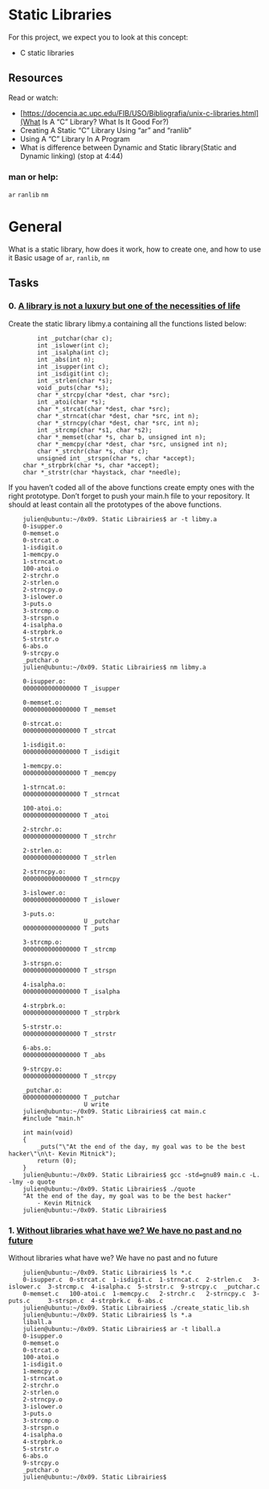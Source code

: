 # Static Libraries
For this project, we expect you to look at this concept:

- C static libraries

## Resources
Read or watch:

- [https://docencia.ac.upc.edu/FIB/USO/Bibliografia/unix-c-libraries.html](What Is A “C” Library? What Is It Good For?)
- Creating A Static “C” Library Using “ar” and “ranlib”
- Using A “C” Library In A Program
- What is difference between Dynamic and Static library(Static and Dynamic linking) (stop at 4:44)


### man or help:

``ar``
`ranlib`
`nm`

# General
What is a static library, how does it work, how to create one, and how to use it
Basic usage of `ar`, `ranlib`, `nm`

## Tasks
### 0. [A library is not a luxury but one of the necessities of life](libmy.a) 
Create the static library libmy.a containing all the functions listed below:

            int _putchar(char c);
            int _islower(int c);
            int _isalpha(int c);
            int _abs(int n);
            int _isupper(int c);
            int _isdigit(int c);
            int _strlen(char *s);
            void _puts(char *s);
            char *_strcpy(char *dest, char *src);
            int _atoi(char *s);
            char *_strcat(char *dest, char *src);
            char *_strncat(char *dest, char *src, int n);
            char *_strncpy(char *dest, char *src, int n);
            int _strcmp(char *s1, char *s2);
            char *_memset(char *s, char b, unsigned int n);
            char *_memcpy(char *dest, char *src, unsigned int n);
            char *_strchr(char *s, char c);
            unsigned int _strspn(char *s, char *accept);
        char *_strpbrk(char *s, char *accept);
        char *_strstr(char *haystack, char *needle);
        
 If you haven’t coded all of the above functions create empty ones with the right prototype.
Don’t forget to push your main.h file to your repository. It should at least contain all the prototypes of the above functions.

        julien@ubuntu:~/0x09. Static Librairies$ ar -t libmy.a 
        0-isupper.o
        0-memset.o
        0-strcat.o
        1-isdigit.o
        1-memcpy.o
        1-strncat.o
        100-atoi.o
        2-strchr.o
        2-strlen.o
        2-strncpy.o
        3-islower.o
        3-puts.o
        3-strcmp.o
        3-strspn.o
        4-isalpha.o
        4-strpbrk.o
        5-strstr.o
        6-abs.o
        9-strcpy.o
        _putchar.o
        julien@ubuntu:~/0x09. Static Librairies$ nm libmy.a 

        0-isupper.o:
        0000000000000000 T _isupper

        0-memset.o:
        0000000000000000 T _memset

        0-strcat.o:
        0000000000000000 T _strcat

        1-isdigit.o:
        0000000000000000 T _isdigit

        1-memcpy.o:
        0000000000000000 T _memcpy

        1-strncat.o:
        0000000000000000 T _strncat

        100-atoi.o:
        0000000000000000 T _atoi

        2-strchr.o:
        0000000000000000 T _strchr

        2-strlen.o:
        0000000000000000 T _strlen

        2-strncpy.o:
        0000000000000000 T _strncpy

        3-islower.o:
        0000000000000000 T _islower

        3-puts.o:
                         U _putchar
        0000000000000000 T _puts

        3-strcmp.o:
        0000000000000000 T _strcmp

        3-strspn.o:
        0000000000000000 T _strspn

        4-isalpha.o:
        0000000000000000 T _isalpha

        4-strpbrk.o:
        0000000000000000 T _strpbrk

        5-strstr.o:
        0000000000000000 T _strstr

        6-abs.o:
        0000000000000000 T _abs

        9-strcpy.o:
        0000000000000000 T _strcpy

        _putchar.o:
        0000000000000000 T _putchar
                         U write
        julien@ubuntu:~/0x09. Static Librairies$ cat main.c 
        #include "main.h"

        int main(void)
        {
            _puts("\"At the end of the day, my goal was to be the best hacker\"\n\t- Kevin Mitnick");
            return (0);
        }
        julien@ubuntu:~/0x09. Static Librairies$ gcc -std=gnu89 main.c -L. -lmy -o quote
        julien@ubuntu:~/0x09. Static Librairies$ ./quote 
        "At the end of the day, my goal was to be the best hacker"
            - Kevin Mitnick
        julien@ubuntu:~/0x09. Static Librairies$ 
        
        
### 1. [Without libraries what have we? We have no past and no future](create_static_lib.sh)
Without libraries what have we? We have no past and no future

        julien@ubuntu:~/0x09. Static Librairies$ ls *.c
        0-isupper.c  0-strcat.c  1-isdigit.c  1-strncat.c  2-strlen.c   3-islower.c  3-strcmp.c  4-isalpha.c  5-strstr.c  9-strcpy.c  _putchar.c
        0-memset.c   100-atoi.c  1-memcpy.c   2-strchr.c   2-strncpy.c  3-puts.c     3-strspn.c  4-strpbrk.c  6-abs.c
        julien@ubuntu:~/0x09. Static Librairies$ ./create_static_lib.sh 
        julien@ubuntu:~/0x09. Static Librairies$ ls *.a
        liball.a
        julien@ubuntu:~/0x09. Static Librairies$ ar -t liball.a
        0-isupper.o
        0-memset.o
        0-strcat.o
        100-atoi.o
        1-isdigit.o
        1-memcpy.o
        1-strncat.o
        2-strchr.o
        2-strlen.o
        2-strncpy.o
        3-islower.o
        3-puts.o
        3-strcmp.o
        3-strspn.o
        4-isalpha.o
        4-strpbrk.o
        5-strstr.o
        6-abs.o
        9-strcpy.o
        _putchar.o
        julien@ubuntu:~/0x09. Static Librairies$ 

        
